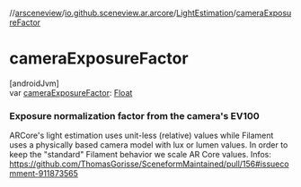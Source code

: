 //[arsceneview](../../../index.md)/[io.github.sceneview.ar.arcore](../index.md)/[LightEstimation](index.md)/[cameraExposureFactor](camera-exposure-factor.md)

# cameraExposureFactor

[androidJvm]\
var [cameraExposureFactor](camera-exposure-factor.md): [Float](https://kotlinlang.org/api/latest/jvm/stdlib/kotlin/-float/index.html)

###  Exposure normalization factor from the camera's EV100

ARCore's light estimation uses unit-less (relative) values while Filament uses a physically based camera model with lux or lumen values. In order to keep the "standard" Filament behavior we scale AR Core values. Infos: https://github.com/ThomasGorisse/SceneformMaintained/pull/156#issuecomment-911873565
